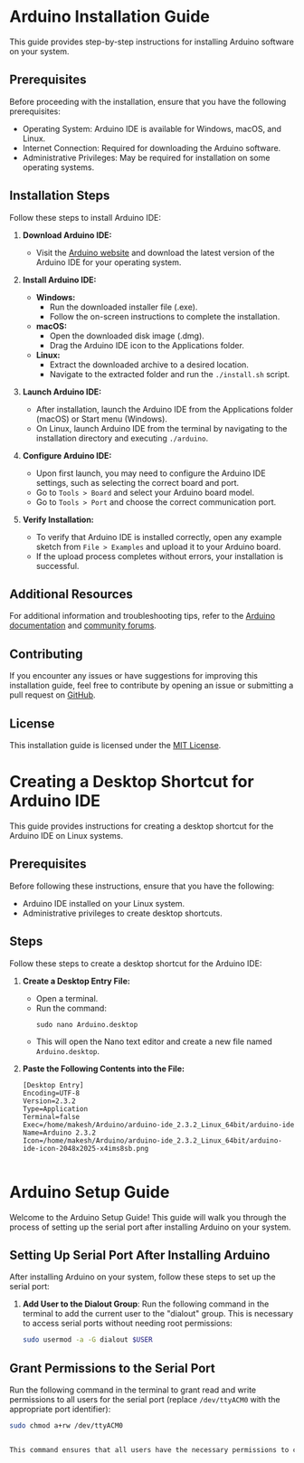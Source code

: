 # Arduino Installation Guide

This guide provides step-by-step instructions for installing Arduino software on your system.

## Prerequisites

Before proceeding with the installation, ensure that you have the following prerequisites:

- Operating System: Arduino IDE is available for Windows, macOS, and Linux.
- Internet Connection: Required for downloading the Arduino software.
- Administrative Privileges: May be required for installation on some operating systems.

## Installation Steps

Follow these steps to install Arduino IDE:

1. **Download Arduino IDE:**
   - Visit the [Arduino website](https://www.arduino.cc/en/software) and download the latest version of the Arduino IDE for your operating system.

2. **Install Arduino IDE:**
   - **Windows:**
     - Run the downloaded installer file (.exe).
     - Follow the on-screen instructions to complete the installation.
   - **macOS:**
     - Open the downloaded disk image (.dmg).
     - Drag the Arduino IDE icon to the Applications folder.
   - **Linux:**
     - Extract the downloaded archive to a desired location.
     - Navigate to the extracted folder and run the `./install.sh` script.

3. **Launch Arduino IDE:**
   - After installation, launch the Arduino IDE from the Applications folder (macOS) or Start menu (Windows).
   - On Linux, launch Arduino IDE from the terminal by navigating to the installation directory and executing `./arduino`.

4. **Configure Arduino IDE:**
   - Upon first launch, you may need to configure the Arduino IDE settings, such as selecting the correct board and port.
   - Go to `Tools > Board` and select your Arduino board model.
   - Go to `Tools > Port` and choose the correct communication port.

5. **Verify Installation:**
   - To verify that Arduino IDE is installed correctly, open any example sketch from `File > Examples` and upload it to your Arduino board.
   - If the upload process completes without errors, your installation is successful.

## Additional Resources

For additional information and troubleshooting tips, refer to the [Arduino documentation](https://www.arduino.cc/en/Guide) and [community forums](https://forum.arduino.cc/).

## Contributing

If you encounter any issues or have suggestions for improving this installation guide, feel free to contribute by opening an issue or submitting a pull request on [GitHub](https://github.com/your-username/arduino-installation-guide).

## License

This installation guide is licensed under the [MIT License](LICENSE).



# Creating a Desktop Shortcut for Arduino IDE

This guide provides instructions for creating a desktop shortcut for the Arduino IDE on Linux systems.

## Prerequisites

Before following these instructions, ensure that you have the following:

- Arduino IDE installed on your Linux system.
- Administrative privileges to create desktop shortcuts.

## Steps

Follow these steps to create a desktop shortcut for the Arduino IDE:

1. **Create a Desktop Entry File:**
   - Open a terminal.
   - Run the command:
     ```
     sudo nano Arduino.desktop
     ```
   - This will open the Nano text editor and create a new file named `Arduino.desktop`.

2. **Paste the Following Contents into the File:**
   ```desktop
   [Desktop Entry]
   Encoding=UTF-8
   Version=2.3.2
   Type=Application
   Terminal=false
   Exec=/home/makesh/Arduino/arduino-ide_2.3.2_Linux_64bit/arduino-ide 
   Name=Arduino 2.3.2
   Icon=/home/makesh/Arduino/arduino-ide_2.3.2_Linux_64bit/arduino-ide-icon-2048x2025-x4ims8sb.png


# Arduino Setup Guide

Welcome to the Arduino Setup Guide! This guide will walk you through the process of setting up the serial port after installing Arduino on your system.

## Setting Up Serial Port After Installing Arduino

After installing Arduino on your system, follow these steps to set up the serial port:

1. **Add User to the Dialout Group**: Run the following command in the terminal to add the current user to the "dialout" group. This is necessary to access serial ports without needing root permissions:
   
   ```bash
   sudo usermod -a -G dialout $USER

   
## Grant Permissions to the Serial Port

Run the following command in the terminal to grant read and write permissions to all users for the serial port (replace `/dev/ttyACM0` with the appropriate port identifier):

```bash
sudo chmod a+rw /dev/ttyACM0


This command ensures that all users have the necessary permissions to communicate with the device connected to the specified serial port.
